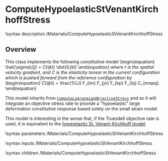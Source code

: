# ComputeHypoelasticStVenantKirchhoffStress

!syntax description /Materials/ComputeHypoelasticStVenantKirchhoffStress

## Overview

This class implements the following constitutive model
\begin{equation}
      \hat{\sigma}_{ij} = C_{ijkl} \dot{l}_{kl}
\end{equation}
where $\dot{l}$ is the spatial velocity gradient, and $C$ is the elasticity tensor in the current configuration which is pushed forward
from the reference configuration by
\begin{equation}
    C_{ijkl} = \frac{1}{J} F_{im} F_{jn} F_{kp} F_{lq} C_{nmpq}.
\end{equation}

This model inherits from [`ComputeLagrangianObjectiveStress`](ComputeLagrangianObjectiveStress.md) and so
it will integrate an objective stress rate to provide a "hypoelastic" large deformation constitutive
response based solely on the small strain model.

This model is interesting in the sense that, if the Truesdell objective rate is used, it is equivalent to the [hyperelastic St. Venant-Kirchhoff model](ComputeStVenantKirchhoffStress.md).

!syntax parameters /Materials/ComputeHypoelasticStVenantKirchhoffStress

!syntax inputs /Materials/ComputeHypoelasticStVenantKirchhoffStress

!syntax children /Materials/ComputeHypoelasticStVenantKirchhoffStress
